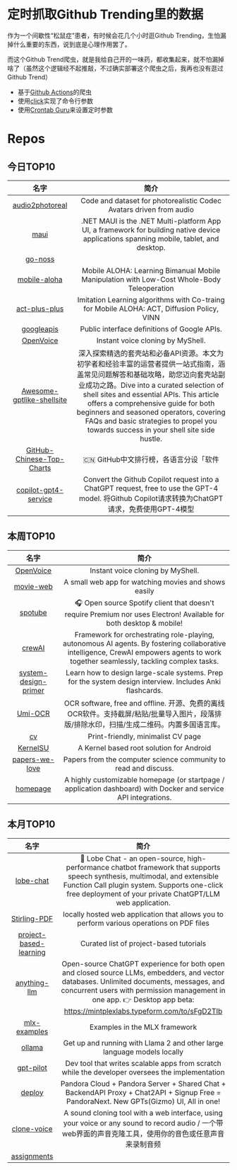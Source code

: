 # 定时抓取Github Trending里的数据

作为一个间歇性“松鼠症”患者，有时候会花几个小时逛Github Trending，生怕漏掉什么重要的东西，说到底是心理作用罢了。

而这个Github Trend爬虫，就是我给自己开的一味药，都收集起来，就不怕漏掉啥了（虽然这个逻辑经不起推敲，不过确实部署这个爬虫之后，我再也没有逛过Github Trend）

* 基于[Github Actions](https://docs.github.com/en/actions)的爬虫
* 使用[click](https://github.com/pallets/click)实现了命令行参数
* 使用[Crontab Guru](https://crontab.guru/)来设置定时参数

# Repos
## 今日TOP10 
<!-- START OF DAILY_TOP10_REPOS -->
| 名字 | 简介 |
| :----: | :----: |
| [audio2photoreal](https://github.com/facebookresearch/audio2photoreal) | Code and dataset for photorealistic Codec Avatars driven from audio |
| [maui](https://github.com/dotnet/maui) | .NET MAUI is the .NET Multi-platform App UI, a framework for building native device applications spanning mobile, tablet, and desktop. |
| [go-noss](https://github.com/ubuygold/go-noss) |  |
| [mobile-aloha](https://github.com/MarkFzp/mobile-aloha) | Mobile ALOHA: Learning Bimanual Mobile Manipulation with Low-Cost Whole-Body Teleoperation |
| [act-plus-plus](https://github.com/MarkFzp/act-plus-plus) | Imitation Learning algorithms with Co-traing for Mobile ALOHA: ACT, Diffusion Policy, VINN |
| [googleapis](https://github.com/googleapis/googleapis) | Public interface definitions of Google APIs. |
| [OpenVoice](https://github.com/myshell-ai/OpenVoice) | Instant voice cloning by MyShell. |
| [Awesome-gptlike-shellsite](https://github.com/bleedline/Awesome-gptlike-shellsite) | 深入探索精选的套壳站和必备API资源。本文为初学者和经验丰富的运营者提供一站式指南，涵盖常见问题解答和基础攻略，助您迈向套壳站副业成功之路。Dive into a curated selection of shell sites and essential APIs. This article offers a comprehensive guide for both beginners and seasoned operators, covering FAQs and basic strategies to propel you towards success in your shell site side hustle. |
| [GitHub-Chinese-Top-Charts](https://github.com/GrowingGit/GitHub-Chinese-Top-Charts) | 🇨🇳 GitHub中文排行榜，各语言分设「软件 | 资料」榜单，精准定位中文好项目。各取所需，高效学习。 |
| [copilot-gpt4-service](https://github.com/aaamoon/copilot-gpt4-service) | Convert the Github Copilot request into a ChatGPT request, free to use the GPT-4 model. 将Github Copilot请求转换为ChatGPT请求，免费使用GPT-4模型 |
<!-- END OF DAILY_TOP10_REPOS -->

## 本周TOP10
<!-- START OF WEEKLY_TOP10_REPOS -->
| 名字 | 简介 |
| :----: | :----: |
| [OpenVoice](https://github.com/myshell-ai/OpenVoice) | Instant voice cloning by MyShell. |
| [movie-web](https://github.com/movie-web/movie-web) | A small web app for watching movies and shows easily |
| [spotube](https://github.com/KRTirtho/spotube) | 🎧 Open source Spotify client that doesn't require Premium nor uses Electron! Available for both desktop & mobile! |
| [crewAI](https://github.com/joaomdmoura/crewAI) | Framework for orchestrating role-playing, autonomous AI agents. By fostering collaborative intelligence, CrewAI empowers agents to work together seamlessly, tackling complex tasks. |
| [system-design-primer](https://github.com/donnemartin/system-design-primer) | Learn how to design large-scale systems. Prep for the system design interview. Includes Anki flashcards. |
| [Umi-OCR](https://github.com/hiroi-sora/Umi-OCR) | OCR software, free and offline. 开源、免费的离线OCR软件。支持截屏/粘贴/批量导入图片，段落排版/排除水印，扫描/生成二维码。内置多国语言库。 |
| [cv](https://github.com/BartoszJarocki/cv) | Print-friendly, minimalist CV page |
| [KernelSU](https://github.com/tiann/KernelSU) | A Kernel based root solution for Android |
| [papers-we-love](https://github.com/papers-we-love/papers-we-love) | Papers from the computer science community to read and discuss. |
| [homepage](https://github.com/gethomepage/homepage) | A highly customizable homepage (or startpage / application dashboard) with Docker and service API integrations. |
<!-- END OF WEEKLY_TOP10_REPOS -->

## 本月TOP10
<!-- START OF MONTHLY_TOP10_REPOS -->
| 名字 | 简介 |
| :----: | :----: |
| [lobe-chat](https://github.com/lobehub/lobe-chat) | 🤖 Lobe Chat - an open-source, high-performance chatbot framework that supports speech synthesis, multimodal, and extensible Function Call plugin system. Supports one-click free deployment of your private ChatGPT/LLM web application. |
| [Stirling-PDF](https://github.com/Stirling-Tools/Stirling-PDF) | locally hosted web application that allows you to perform various operations on PDF files |
| [project-based-learning](https://github.com/practical-tutorials/project-based-learning) | Curated list of project-based tutorials |
| [anything-llm](https://github.com/Mintplex-Labs/anything-llm) | Open-source ChatGPT experience for both open and closed source LLMs, embedders, and vector databases. Unlimited documents, messages, and concurrent users with permission management in one app. 👉 Desktop app beta: https://mintplexlabs.typeform.com/to/sFgD2TIb |
| [mlx-examples](https://github.com/ml-explore/mlx-examples) | Examples in the MLX framework |
| [ollama](https://github.com/jmorganca/ollama) | Get up and running with Llama 2 and other large language models locally |
| [gpt-pilot](https://github.com/Pythagora-io/gpt-pilot) | Dev tool that writes scalable apps from scratch while the developer oversees the implementation |
| [deploy](https://github.com/pandora-next/deploy) | Pandora Cloud + Pandora Server + Shared Chat + BackendAPI Proxy + Chat2API + Signup Free = PandoraNext. New GPTs(Gizmo) UI, All in one! |
| [clone-voice](https://github.com/jianchang512/clone-voice) | A sound cloning tool with a web interface, using your voice or any sound to record audio / 一个带web界面的声音克隆工具，使用你的音色或任意声音来录制音频 |
| [assignments](https://github.com/100xdevs-cohort-2/assignments) |  |
<!-- END OF MONTHLY_TOP10_REPOS -->
